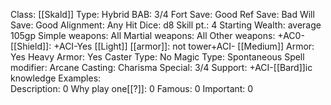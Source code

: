 Class: [[Skald]]
Type: Hybrid
BAB: 3/4
Fort Save: Good
Ref Save: Bad
Will Save: Good
Alignment: Any
Hit Dice: d8
Skill pt.: 4
Starting Wealth: average 105gp
Simple weapons: All
Martial weapons: All
Other weapons: +AC0-
[[Shield]]: +ACI-Yes
[[Light]] [[armor]]:  not tower+ACI-
[[Medium]] Armor: Yes
Heavy Armor: Yes
Caster Type: No
Magic Type: Spontaneous
Spell modifier: Arcane
Casting: Charisma
Special: 3/4
Support: +ACI-[[Bard]]ic knowledge
Examples:  
Description: 0
Why play one[[?]]: 0
Famous: 0
Important: 0
